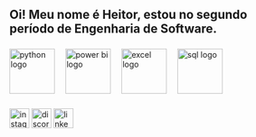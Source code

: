<h2 align="left">Oi! Meu nome é Heitor, estou no segundo período de Engenharia de Software.</h2>

###

<div align="left">
  <img src="https://www.python.org/static/community_logos/python-logo-master-v3-TM.png" height="80" style="margin-right: 15px;" alt="python logo" />
  <img src="https://logos-world.net/wp-content/uploads/2022/02/Microsoft-Power-BI-Symbol.png" height="80" style="margin-right: 15px;" alt="power bi logo" />
  <img src="https://logos-world.net/wp-content/uploads/2022/02/Microsoft-Excel-Logo.jpg" height="80" style="margin-right: 15px;" alt="excel logo" />
  <img src="https://static.vecteezy.com/system/resources/previews/036/044/336/non_2x/sql-database-icon-logo-design-ui-or-ux-app-png.png" height="80" alt="sql logo" />

</div>

###

<div align="left">
  <a href="https://www.instagram.com/publio.heitor/">
  <img src="https://img.shields.io/static/v1?message=Instagram&logo=instagram&label=&color=E4405F&logoColor=white&labelColor=&style=for-the-badge" height="35" alt="instagram logo"  /></a>
  <a href="https://discord.com/channels/@heitor.publio">
  <img src="https://img.shields.io/static/v1?message=Discord&logo=discord&label=&color=7289DA&logoColor=white&labelColor=&style=for-the-badge" height="35" alt="discord logo"  /></a>
  <a href="https://www.linkedin.com/in/heitorp%C3%BAblio/">
  <img src="https://img.shields.io/static/v1?message=LinkedIn&logo=linkedin&label=&color=0077B5&logoColor=white&labelColor=&style=for-the-badge" height="35" alt="linkedin logo"  /></a>
</div>

###
